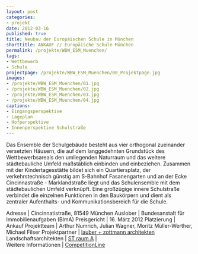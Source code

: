 ```yaml
---
layout: post
categories:
- projekt
date: 2012-03-16
published: true
title: Neubau der Europäischen Schule in München
shorttitle: ANKAUF // Europäische Schule München
permalink: /projekte/WBW_ESM_Muenchen/
tags: 
- Wettbewerb
- Schule
projectpage: /projekte/WBW_ESM_Muenchen/00_Projektpage.jpg
images:
- /projekte/WBW_ESM_Muenchen/01.jpg
- /projekte/WBW_ESM_Muenchen/02.jpg
- /projekte/WBW_ESM_Muenchen/03.jpg
- /projekte/WBW_ESM_Muenchen/04.jpg
captions:
- Eingangsperspektive
- Lageplan
- Hofperspektive
- Innenperspektive Schulstraße
---
```

Das Ensemble der Schulgebäude besteht aus vier orthogonal zueinander versetzten Häusern, die auf dem langgedehnten Grundstück des Wettbewerbsareals den umliegenden Naturraum und das weitere städtebauliche Umfeld maßstäblich einbinden und einbeziehen. Zusammen mit der Kindertagesstätte bildet sich ein Quartiersplatz, der verkehrstechnisch günstig am S-Bahnhof Fasanengarten und an der Ecke Cincinnastraße - Marklandstraße liegt und das Schulensemble mit dem städtebaulichen Umfeld verknüpft. Eine großzügige innere Schulstraße verbindet die einzelnen Funktionen in den Baukörpern und dient als zentraler Aufenthalts- und Kommunikationsbereich für die Schule. 

Adresse				|	Cincinnatistraße, 81549 München
Auslober			|	Bundesanstalt für Immobilienaufgaben (BlmA)
Preisgericht		|	16. März 2012
Platzierung			|	Ankauf
Projektteam			|	Arthur Numrich, Julian Wagner, Moritz Müller-Werther, Michael Filser
Projektpartner      |   [lauber + zottmann architekten](http://www.lauberzottmann.de)
Landschaftsarchitekten  |   [ST raum A](http://www.strauma.com)
                            |    
Weitere Informationen       |   [CompetitionLine](https://www.competitionline.com/de/beitraege/54102)
